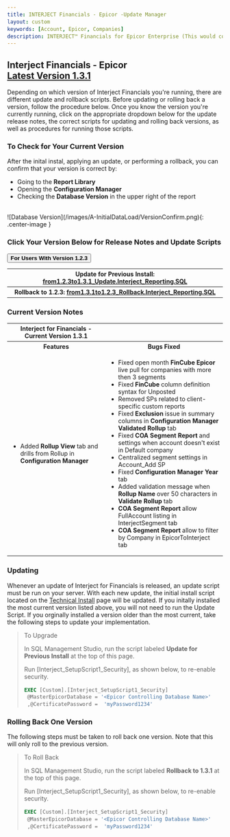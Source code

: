 ```yaml
---
title: INTERJECT Financials - Epicor -Update Manager
layout: custom
keywords: [Account, Epicor, Companies]
description: INTERJECT™ Financials for Epicor Enterprise (This would cover topics that are specific to integration with Epicor Enterprise, and would potentially be different for each ERP) 
---
```


<h2>Interject Financials - Epicor <br>
<a href="https://drive.google.com/file/d/1OaVEIOeZu05wwl6Lh4mJdFE0W9_ah90p/view?usp=sharing">Latest Version 1.3.1</a></h2>

Depending on which version of Interject Financials you're running, there are different update and rollback scripts. Before updating or rolling back a version, follow the procedure below. Once you know the version you're currently running, click on the appropriate dropdown below for the update release notes, the correct scripts for updating and rolling back versions, as well as procedures for running those scripts.

### To Check for Your Current Version

After the inital instal, applying an update, or performing a rollback, you can confirm that your version is correct by:
- Going to the **Report Library**
- Opening the **Configuration Manager**
- Checking the **Database Version** in the upper right of the report
<br>
![Database Version](/images/A-InitialDataLoad/VersionConfirm.png){: .center-image } 

### Click Your Version Below for Release Notes and Update Scripts


<button class="collapsible"><strong>For Users With Version 1.2.3</strong></button>
<div markdown="1" class="panel">

<table> 
    <tr>
        <th><span style="font-weight:bold">Update for Previous Install:</span> <a href="https://drive.google.com/file/d/1jMi31pLmykz2UyxDY8MURUPmnyCrXsqI/view?usp=sharing">from1.2.3to1.3.1_Update.Interject_Reporting.SQL</a></th>
    </tr>
    <tr>
        <th><span style="font-weight:bold">Rollback to 1.2.3:</span> <a href="https://drive.google.com/file/d/1eZm7Oj2PEtA-HaOBsOvi7zNLzsYaap-2/view?usp=sharing">from1.3.1to1.2.3_Rollback.Interject_Reporting.SQL</a></th>
    </tr>
</table>

### Current Version Notes
<table>
    <tr>
        <th><span style="font-weight:bold">Interject for Financials - Current Version 1.3.1 </span></th>
    </tr>
        <tr>
        <th><span style="font-weight:bold">Features</span></th>
        <th><span style="font-weight:bold">Bugs Fixed</span></th>
        </tr>
        <tr>
            <td>
                <ul>
                    <li>Added <strong>Rollup View</strong> tab and drills from Rollup in <strong>Configuration Manager</strong></li> 
                </ul>     
            </td>
            <td>
                <ul> 
                    <li>Fixed open month <strong>FinCube Epicor</strong> live pull for companies with more then 3 segments</li>  
                    <li>Fixed <strong>FinCube</strong> column definition syntax for Unposted</li> 
                    <li>Removed SPs related to client-specific custom reports</li> 
                    <li>Fixed <strong>Exclusion</strong> issue in summary columns in <strong>Configuration Manager Validated Rollup</strong> tab</li> 
                    <li>Fixed <strong>COA Segment Report</strong> and settings when account doesn't exist in Default company</li> 
                    <li>Centralized segment settings in Account_Add SP</li> 
                    <li>Fixed <strong>Configuration Manager Year</strong> tab</li> 
                    <li>Added validation message when <strong>Rollup Name</strong> over 50 characters in <strong>Validate Rollup</strong> tab</li> 
                    <li><strong>COA Segment Report</strong> allow FullAccount listing in InterjectSegment tab</li> 
                    <li><strong>COA Segment Report</strong> allow to filter by Company in EpicorToInterject tab</li> 
                </ul>
            </td>
        </tr>
</table>


### Updating

Whenever an update of Interject for Financials is released, an update script must be run on your server. With each new update, the initial install script located on the [Technical Install](https://docs.gointerject.com/bApps/bFinancials/Technical-Install.html) page will be updated. If you initally installed the most current version listed above, you will not need to run the Update Script. If you orginally installed a version older than the most current, take the following steps to update your implementation. 

> To Upgrade
> 
> In SQL Management Studio, run the script labeled **Update for Previous Install** at the top of this page.
>
> Run \[Interject_SetupScript1_Security\], as shown below, to re-enable security.
>
>  ```SQL
> EXEC [Custom].[Interject_SetupScript1_Security]
>	@MasterEpicorDatabase = '<Epicor Controlling Database Name>'
>	,@CertificatePassword =  'myPassword1234'
>  ```
>

### Rolling Back One Version

The following steps must be taken to roll back one version. Note that this will only roll to the previous version.

> To Roll Back
>
> In SQL Management Studio, run the script labeled **Rollback to 1.3.1** at the top of this page.
>
> Run \[Interject_SetupScript1_Security\], as shown below, to re-enable security.
>
>  ```SQL
> EXEC [Custom].[Interject_SetupScript1_Security]
>	@MasterEpicorDatabase = '<Epicor Controlling Database Name>'
>	,@CertificatePassword =  'myPassword1234'
>  ```
>

</div>


